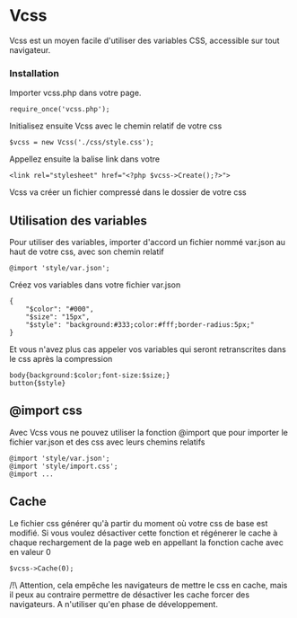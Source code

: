 # Vcss

Vcss est un moyen facile d'utiliser des variables CSS, accessible sur tout navigateur.

### Installation

Importer vcss.php dans votre page.

```
require_once('vcss.php');
```

Initialisez ensuite Vcss avec le chemin relatif de votre css

```
$vcss = new Vcss('./css/style.css');
```

Appellez ensuite la balise link dans votre <head>

```
<link rel="stylesheet" href="<?php $vcss->Create();?>">
```

Vcss va créer un fichier compressé dans le dossier de votre css


## Utilisation des variables

Pour utiliser des variables, importer d'accord un fichier nommé var.json au haut de votre css, avec son chemin relatif

```
@import 'style/var.json';
```

Créez vos variables dans votre fichier var.json

```
{
    "$color": "#000",
    "$size": "15px",
    "$style": "background:#333;color:#fff;border-radius:5px;"
}
```

Et vous n'avez plus cas appeler vos variables qui seront retranscrites dans le css après la compression

```
body{background:$color;font-size:$size;}
button{$style}
```

## @import css

Avec Vcss vous ne pouvez utiliser la fonction @import que pour importer le fichier var.json et des css avec leurs chemins relatifs

```
@import 'style/var.json';
@import 'style/import.css';
@import ...
```

## Cache

Le fichier css générer qu'à partir du moment où votre css de base est modifié. Si vous voulez désactiver cette fonction et régénerer le cache à chaque rechargement de la page web en appellant la fonction cache avec en valeur 0

```
$vcss->Cache(0);
```

/!\ Attention, cela empêche les navigateurs de mettre le css en cache, mais il peux au contraire permettre de désactiver les cache forcer des navigateurs. A n'utiliser qu'en phase de développement.
